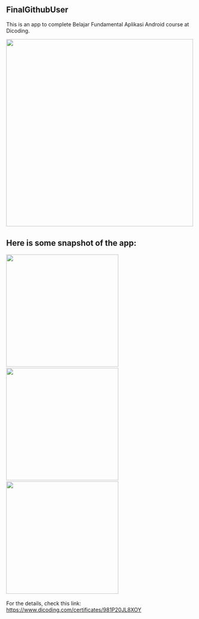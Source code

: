 ## FinalGithubUser
This is an app to complete Belajar Fundamental Aplikasi Android course at Dicoding.

<img src="https://user-images.githubusercontent.com/55497456/91275541-8466af00-e7aa-11ea-9191-233156c08534.JPG" width=500/>&nbsp;
## Here is some snapshot of the app:

<img src="https://user-images.githubusercontent.com/55497456/91282688-da8c2000-e7b3-11ea-8000-e5245fc91eec.png" width=300/>&nbsp;
<img src="https://user-images.githubusercontent.com/55497456/91282712-e11a9780-e7b3-11ea-844f-4b3e406e0d8d.png" width=300/>&nbsp;
<img src="https://user-images.githubusercontent.com/55497456/91282724-e4158800-e7b3-11ea-9b5c-105b0cde7627.png" width=300/>&nbsp;

For the details, check this link: https://www.dicoding.com/certificates/981P20JL8XOY
